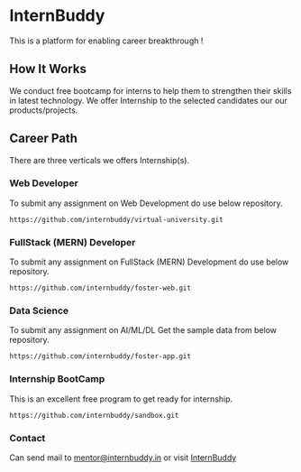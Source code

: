 # InternBuddy 
This is a platform for enabling career breakthrough !

## How It Works
We conduct free bootcamp for interns to help them to strengthen their skills in latest technology. We offer Internship to the selected candidates our our products/projects. 

## Career Path
There are three verticals we offers Internship(s).

### Web Developer
To submit any assignment on Web Development do use below repository.
```
https://github.com/internbuddy/virtual-university.git
```
### FullStack (MERN) Developer
To submit any assignment on FullStack (MERN) Development do use below repository.
```
https://github.com/internbuddy/foster-web.git
```
### Data Science
To submit any assignment on AI/ML/DL Get the sample  data from below repository.
```
https://github.com/internbuddy/foster-app.git
```
### Internship BootCamp
This is an excellent free program to get ready for internship. 
```
https://github.com/internbuddy/sandbox.git
```
### Contact
Can send mail to mentor@internbuddy.in or visit [InternBuddy](https://internbuddy.in/)
